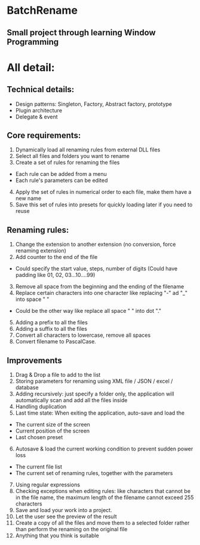 # BatchRename

## Small project through learning Window Programming

# All detail:

## Technical details:
- Design patterns: Singleton, Factory, Abstract factory, prototype
- Plugin architecture
- Delegate & event
## Core requirements:
1. Dynamically load all renaming rules from external DLL files
2. Select all files and folders you want to rename
3. Create a set of rules for renaming the files
 - Each rule can be added from a menu
 - Each rule's parameters can be edited  
4. Apply the set of rules in numerical order to each file, make them have a new name
5. Save this set of rules into presets for quickly loading later if you need to reuse
## Renaming rules:
1. Change the extension to another extension (no conversion, force renaming extension)
2. Add counter to the end of the file
- Could specify the start value, steps, number of digits (Could have padding like 01, 02, 03...10....99)
3. Remove all space from the beginning and the ending of the filename
4. Replace certain characters into one character like replacing "-" ad "_" into space " "
- Could be the other way like replace all space " " into dot "."
5. Adding a prefix to all the files
6. Adding a suffix to all the files
7. Convert all characters to lowercase, remove all spaces
8. Convert filename to PascalCase.
## Improvements
1. Drag & Drop a file to add to the list
2. Storing parameters for renaming using XML file / JSON / excel / database
3. Adding recursively: just specify a folder only, the application will automatically scan and add all the files inside
4. Handling duplication
5. Last time state: When exiting the application, auto-save and load the 
- The current size of the screen
- Current position of the screen
- Last chosen preset
6. Autosave & load the current working condition to prevent sudden power loss
- The current file list
- The current set of renaming rules, together with the parameters
7. Using regular expressions
8. Checking exceptions when editing rules: like characters that cannot be in the file name, the maximum length of the filename cannot exceed 255 characters
9. Save and load your work into a project.
10. Let the user see the preview of the result
11. Create a copy of all the files and move them to a selected folder rather than perform the renaming on the original file
12. Anything that you think is suitable
